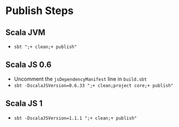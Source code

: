 # Publish Steps

## Scala JVM
- `sbt ";+ clean;+ publish"`

## Scala JS 0.6
- Uncomment the `jsDependencyManifest` line in `build.sbt`
- `sbt -DscalaJSVersion=0.6.33 ";+ clean;project core;+ publish"`

## Scala JS 1
- `sbt -DscalaJSVersion=1.1.1 ";+ clean;+ publish"`
